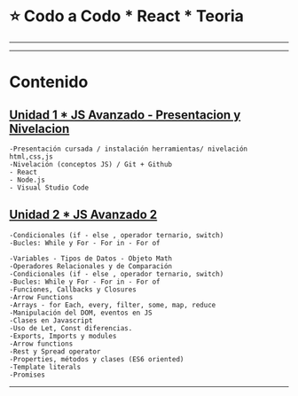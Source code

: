 # :star: Codo a Codo * React * Teoria

---
---

# Contenido

## [Unidad 1 * JS Avanzado - Presentacion y Nivelacion](https://github.com/eugenia1984/react-varios-cursos/blob/main/04_codo_a_codo_react/teoria/presentacion_nivelacion.md)

```
-Presentación cursada / instalación herramientas/ nivelación html,css,js
-Nivelación (conceptos JS) / Git + Github
- React
- Node.js
- Visual Studio Code
```

## [Unidad 2 * JS Avanzado 2](https://github.com/eugenia1984/react-varios-cursos/blob/main/04_codo_a_codo_react/teoria/js-avanzado-2.md)

```
-Condicionales (if - else , operador ternario, switch)
-Bucles: While y For - For in - For of
```


```
-Variables - Tipos de Datos - Objeto Math 
-Operadores Relacionales y de Comparación 
-Condicionales (if - else , operador ternario, switch)
-Bucles: While y For - For in - For of
-Funciones, Callbacks y Closures
-Arrow Functions
-Arrays - for Each, every, filter, some, map, reduce
-Manipulación del DOM, eventos en JS
-Clases en Javascript
-Uso de Let, Const diferencias.
-Exports, Imports y modules
-Arrow functions
-Rest y Spread operator
-Properties, métodos y clases (ES6 oriented)
-Template literals
-Promises
```



---
